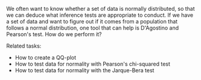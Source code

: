 
We often want to know whether a set of data is normally distributed,
so that we can deduce what inference tests are appropriate to conduct.
If we have a set of data and want to figure out if it comes from a population
that follows a normal distribution, one tool that can help is
D'Agostino and Pearson's test.  How do we perform it?

Related tasks:

 * How to create a QQ-plot
 * How to test data for normality with Pearson's chi-squared test
 * How to test data for normality with the Jarque-Bera test
